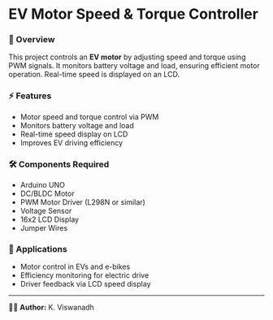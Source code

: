 # EV Motor Speed & Torque Controller  

### 📌 Overview  
This project controls an **EV motor** by adjusting speed and torque using PWM signals. It monitors battery voltage and load, ensuring efficient motor operation. Real-time speed is displayed on an LCD.  

### ⚡ Features  
- Motor speed and torque control via PWM  
- Monitors battery voltage and load  
- Real-time speed display on LCD  
- Improves EV driving efficiency  

### 🛠️ Components Required  
- Arduino UNO  
- DC/BLDC Motor  
- PWM Motor Driver (L298N or similar)  
- Voltage Sensor  
- 16x2 LCD Display  
- Jumper Wires  

### 🚗 Applications  
- Motor control in EVs and e-bikes  
- Efficiency monitoring for electric drive  
- Driver feedback via LCD speed display  

---

👨‍💻 **Author:** K. Viswanadh  
